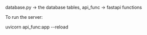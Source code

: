 database.py -> the database tables, 
api_func -> fastapi functions

To run the server:

uvicorn api_func:app --reload
